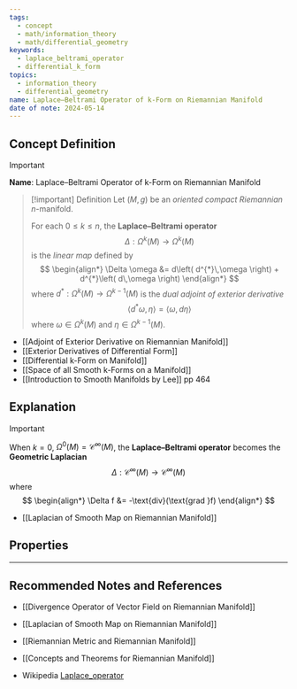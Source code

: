 ```yaml
---
tags:
  - concept
  - math/information_theory
  - math/differential_geometry
keywords:
  - laplace_beltrami_operator
  - differential_k_form
topics:
  - information_theory
  - differential_geometry
name: Laplace–Beltrami Operator of k-Form on Riemannian Manifold
date of note: 2024-05-14
---
```


## Concept Definition

>[!important]
>**Name**: Laplace–Beltrami Operator of k-Form on Riemannian Manifold

>[!important] Definition
>Let $(M, g)$ be an *oriented* *compact Riemannian* $n$-manifold. 
>
>For each $0 \le k \le n$, the **Laplace–Beltrami operator** $$\Delta: \Omega^{k}(M) \to \Omega^{k}(M)$$  is the *linear map* defined by
>$$
>\begin{align*}
> \Delta \omega &= d\left( d^{*}\,\omega \right) + d^{*}\left( d\,\omega \right)
>\end{align*}
>$$
>where $d^{*}: \Omega^{k}(M) \rightarrow \Omega^{k-1}(M)$ is the *dual adjoint of exterior derivative* $$\left\langle d^{*} \omega, \eta  \right\rangle = \left\langle \omega , d\eta \right\rangle$$ where $\omega \in \Omega^{k}(M)$ and $\eta \in \Omega^{k-1}(M).$

- [[Adjoint of Exterior Derivative on Riemannian Manifold]]
- [[Exterior Derivatives of Differential Form]]
- [[Differential k-Form on Manifold]]
- [[Space of all Smooth k-Forms on a Manifold]]
- [[Introduction to Smooth Manifolds by Lee]] pp 464


## Explanation

>[!important]
>When $k=0$, $\Omega^{0}(M) = \mathcal{C}^{\infty}(M)$, the **Laplace–Beltrami operator** becomes the **Geometric Laplacian** $$\Delta: \mathcal{C}^{\infty}(M) \to \mathcal{C}^{\infty}(M)$$
>where
>$$
>\begin{align*}
> \Delta f &= -\text{div}(\text{grad }f)
>\end{align*}
>$$

- [[Laplacian of Smooth Map on Riemannian Manifold]]

## Properties





-----------
##  Recommended Notes and References


- [[Divergence Operator of Vector Field on Riemannian Manifold]]
- [[Laplacian of Smooth Map on Riemannian Manifold]]
- [[Riemannian Metric and Riemannian Manifold]]

- [[Concepts and Theorems for Riemannian Manifold]]
- Wikipedia [Laplace_operator](https://en.wikipedia.org/wiki/Laplace_operator)